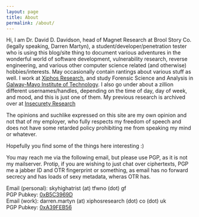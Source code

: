 ```yaml
---
layout: page
title: About
permalink: /about/
---
```


Hi, I am Dr. David D. Davidson, head of Magnet Research at Brool Story Co. (legally speaking, Darren Martyn), a student/developer/penetration tester who is using this blog/site thing to document various adventures in the wonderful world of software development, vulnerability research, reverse engineering, and various other computer science related (and otherwise) hobbies/interests. May occasionally contain rantings about various stuff as well. I work at [Xiphos Research][xiphosresearch], and study Forensic Science and Analysis in [Galway-Mayo Institute of Technology][gmit]. I also go under about a zillion different usernames/handles, depending on the time of day, day of week, and mood, and this is just one of them. My previous research is archived over at [Insecurety Research][insecurety]

The opinions and suchlike expressed on this site are my own opinion and not that of my employer, who fully respects my freedom of speech and does not have some retarded policy prohibiting me from speaking my mind or whatever.

Hopefully you find some of the things here interesting :)

You may reach me via the following email, but please use PGP, as it is not my mailserver. Protip, if you are wishing to just chat over ciphertexts, PGP me a jabber ID and OTR fingerprint or something, as email has no forward secrecy and has loads of sexy metadata, wheras OTR has.

Email (personal): skyhighatrist (at) tfwno (dot) gf  
PGP Pubkey: [0xB5C3969D][key-skyhighatrist]   
Email (work): darren.martyn (at) xiphosresearch (dot) co (dot) uk  
PGP Pubkey: [0xA39FEB56][key-xrl]

[xiphosresearch]: http://www.xiphosresearch.com
[gmit]: http://gmit.ie
[insecurety]: http://insecurety.net
[key-skyhighatrist]: http://0x27.me/0xB5C3969D.asc
[key-xrl]: http://0x27.me/0xA39FEB56.asc
